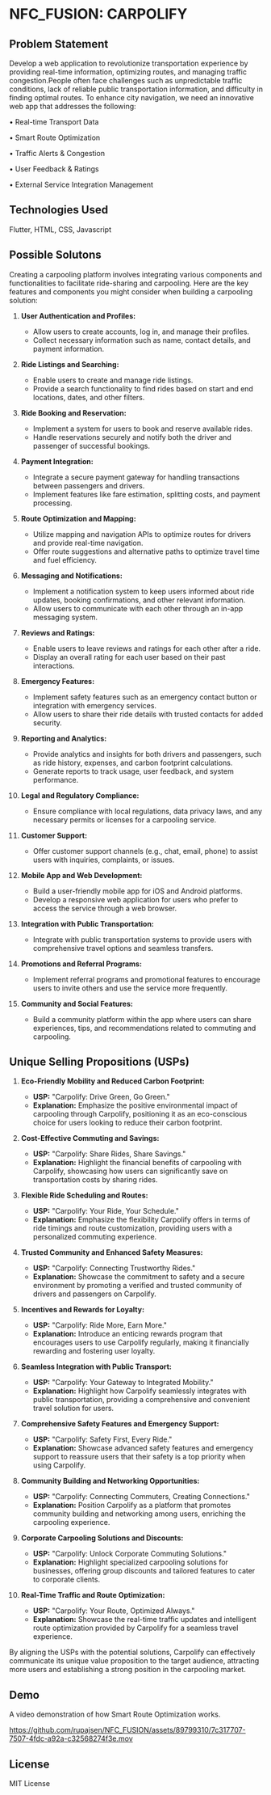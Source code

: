 # NFC_FUSION: CARPOLIFY
## Problem Statement
Develop a web application to revolutionize transportation experience by providing real-time information, optimizing routes, and managing traffic congestion.People often face challenges such as unpredictable traffic conditions, lack of reliable public transportation information, and difficulty in finding optimal routes. To enhance city navigation, we need an innovative web app that addresses the following:

• Real-time Transport Data

• Smart Route Optimization

• Traffic Alerts & Congestion 

• User Feedback & Ratings

• External Service Integration Management

## Technologies Used
Flutter, HTML, CSS, Javascript

## Possible Solutons
Creating a carpooling platform involves integrating various components and functionalities to facilitate ride-sharing and carpooling. Here are the key features and components you might consider when building a carpooling solution:

1. **User Authentication and Profiles:**
   - Allow users to create accounts, log in, and manage their profiles.
   - Collect necessary information such as name, contact details, and payment information.

2. **Ride Listings and Searching:**
   - Enable users to create and manage ride listings.
   - Provide a search functionality to find rides based on start and end locations, dates, and other filters.

3. **Ride Booking and Reservation:**
   - Implement a system for users to book and reserve available rides.
   - Handle reservations securely and notify both the driver and passenger of successful bookings.

4. **Payment Integration:**
   - Integrate a secure payment gateway for handling transactions between passengers and drivers.
   - Implement features like fare estimation, splitting costs, and payment processing.

5. **Route Optimization and Mapping:**
   - Utilize mapping and navigation APIs to optimize routes for drivers and provide real-time navigation.
   - Offer route suggestions and alternative paths to optimize travel time and fuel efficiency.

6. **Messaging and Notifications:**
   - Implement a notification system to keep users informed about ride updates, booking confirmations, and other relevant information.
   - Allow users to communicate with each other through an in-app messaging system.

7. **Reviews and Ratings:**
   - Enable users to leave reviews and ratings for each other after a ride.
   - Display an overall rating for each user based on their past interactions.

8. **Emergency Features:**
   - Implement safety features such as an emergency contact button or integration with emergency services.
   - Allow users to share their ride details with trusted contacts for added security.

9. **Reporting and Analytics:**
   - Provide analytics and insights for both drivers and passengers, such as ride history, expenses, and carbon footprint calculations.
   - Generate reports to track usage, user feedback, and system performance.

10. **Legal and Regulatory Compliance:**
    - Ensure compliance with local regulations, data privacy laws, and any necessary permits or licenses for a carpooling service.

11. **Customer Support:**
    - Offer customer support channels (e.g., chat, email, phone) to assist users with inquiries, complaints, or issues.

12. **Mobile App and Web Development:**
    - Build a user-friendly mobile app for iOS and Android platforms.
    - Develop a responsive web application for users who prefer to access the service through a web browser.

13. **Integration with Public Transportation:**
    - Integrate with public transportation systems to provide users with comprehensive travel options and seamless transfers.

14. **Promotions and Referral Programs:**
    - Implement referral programs and promotional features to encourage users to invite others and use the service more frequently.

15. **Community and Social Features:**
    - Build a community platform within the app where users can share experiences, tips, and recommendations related to commuting and carpooling.
## Unique Selling Propositions (USPs)

1. **Eco-Friendly Mobility and Reduced Carbon Footprint:**
   - **USP:** "Carpolify: Drive Green, Go Green."
   - **Explanation:** Emphasize the positive environmental impact of carpooling through Carpolify, positioning it as an eco-conscious choice for users looking to reduce their carbon footprint.

2. **Cost-Effective Commuting and Savings:**
   - **USP:** "Carpolify: Share Rides, Share Savings."
   - **Explanation:** Highlight the financial benefits of carpooling with Carpolify, showcasing how users can significantly save on transportation costs by sharing rides.

3. **Flexible Ride Scheduling and Routes:**
   - **USP:** "Carpolify: Your Ride, Your Schedule."
   - **Explanation:** Emphasize the flexibility Carpolify offers in terms of ride timings and route customization, providing users with a personalized commuting experience.

4. **Trusted Community and Enhanced Safety Measures:**
   - **USP:** "Carpolify: Connecting Trustworthy Rides."
   - **Explanation:** Showcase the commitment to safety and a secure environment by promoting a verified and trusted community of drivers and passengers on Carpolify.

5. **Incentives and Rewards for Loyalty:**
   - **USP:** "Carpolify: Ride More, Earn More."
   - **Explanation:** Introduce an enticing rewards program that encourages users to use Carpolify regularly, making it financially rewarding and fostering user loyalty.

6. **Seamless Integration with Public Transport:**
   - **USP:** "Carpolify: Your Gateway to Integrated Mobility."
   - **Explanation:** Highlight how Carpolify seamlessly integrates with public transportation, providing a comprehensive and convenient travel solution for users.

7. **Comprehensive Safety Features and Emergency Support:**
   - **USP:** "Carpolify: Safety First, Every Ride."
   - **Explanation:** Showcase advanced safety features and emergency support to reassure users that their safety is a top priority when using Carpolify.

8. **Community Building and Networking Opportunities:**
   - **USP:** "Carpolify: Connecting Commuters, Creating Connections."
   - **Explanation:** Position Carpolify as a platform that promotes community building and networking among users, enriching the carpooling experience.

9. **Corporate Carpooling Solutions and Discounts:**
   - **USP:** "Carpolify: Unlock Corporate Commuting Solutions."
   - **Explanation:** Highlight specialized carpooling solutions for businesses, offering group discounts and tailored features to cater to corporate clients.

10. **Real-Time Traffic and Route Optimization:**
    - **USP:** "Carpolify: Your Route, Optimized Always."
    - **Explanation:** Showcase the real-time traffic updates and intelligent route optimization provided by Carpolify for a seamless travel experience.

By aligning the USPs with the potential solutions, Carpolify can effectively communicate its unique value proposition to the target audience, attracting more users and establishing a strong position in the carpooling market.
## Demo
A video demonstration of how Smart Route Optimization works.


https://github.com/rupajsen/NFC_FUSION/assets/89799310/7c317707-7507-4fdc-a92a-c32568274f3e.mov


## License
MIT License
